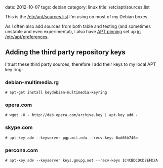 date:    2012-10-07
tags: debian
category: linux
title: /etc/apt/sources.list

This is the
[/etc/apt/sources.list](https://github.com/skybert/my-little-friends/blob/master/debian/sources.list)
I'm using on most of my Debian boxes.

As I often also add sources from both table and testing (and sometimes
unstable and even experimental), I also have
[APT pinning](http://jaqque.sbih.org/kplug/apt-pinning.html) set up
[in /etc/apt/preferences](https://github.com/skybert/my-little-friends/blob/master/debian/preferences).



## Adding the third party repository keys

I trust these third party sources, therefore I add their keys
to my local APT key ring:

### debian-multimedia.rg
    # apt-get install keydebian-multimedia-keyring

### opera.com
    # wget -O - http://deb.opera.com/archive.key | apt-key add -

### skype.com
    # apt-key adv --keyserver pgp.mit.edu --recv-keys 0xd66b746e

### percona.com
    # apt-key adv --keyserver keys.gnupg.net --recv-keys 1C4CBDCDCD2EFD2A

<!--
### mozilla.debian.net
    wget -O - -q http://mozilla.debian.net/archive.asc | gpg --import

-->
